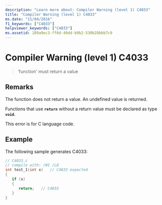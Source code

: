 ```yaml
---
description: "Learn more about: Compiler Warning (level 1) C4033"
title: "Compiler Warning (level 1) C4033"
ms.date: "11/04/2016"
f1_keywords: ["C4033"]
helpviewer_keywords: ["C4033"]
ms.assetid: 189a9ec3-ff6d-49dd-b9b2-530b28bbb7c9
---
```

# Compiler Warning (level 1) C4033

> 'function' must return a value

## Remarks

The function does not return a value. An undefined value is returned.

Functions that use **`return`** without a return value must be declared as type **`void`**.

This error is for C language code.

## Example

The following sample generates C4033:

```c
// C4033.c
// compile with: /W1 /LD
int test_1(int x)   // C4033 expected
{
   if (x)
   {
      return;   // C4033
   }
}
```
